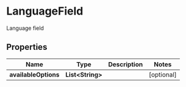 

# LanguageField

Language field

## Properties

| Name | Type | Description | Notes |
|------------ | ------------- | ------------- | -------------|
|**availableOptions** | **List&lt;String&gt;** |  |  [optional] |



